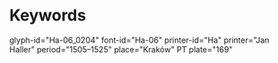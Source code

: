 # Keywords
glyph-id="Ha-06_0204"
font-id="Ha-06"
printer-id="Ha"
printer="Jan Haller"
period="1505–1525"
place="Kraków"
PT plate="169"
